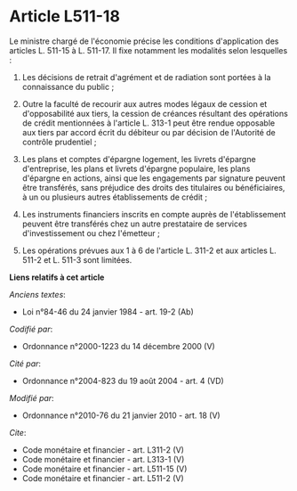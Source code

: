 # Article L511-18

Le ministre chargé de l'économie précise les conditions d'application des articles L. 511-15 à L. 511-17. Il fixe notamment
les modalités selon lesquelles : 

1. Les décisions de retrait d'agrément et de radiation sont portées à la connaissance du public ; 

2. Outre la faculté de recourir aux autres modes légaux de cession et d'opposabilité aux tiers, la cession de créances
résultant des opérations de crédit mentionnées à l'article L. 313-1 peut être rendue opposable aux tiers par accord écrit du
débiteur ou par décision de l'Autorité de contrôle prudentiel ; 

3. Les plans et comptes d'épargne logement, les livrets d'épargne d'entreprise, les plans et livrets d'épargne populaire, les
plans d'épargne en actions, ainsi que les engagements par signature peuvent être transférés, sans préjudice des droits des
titulaires ou bénéficiaires, à un ou plusieurs autres établissements de crédit ; 

4. Les instruments financiers inscrits en compte auprès de l'établissement peuvent être transférés chez un autre prestataire
de services d'investissement ou chez l'émetteur ; 

5. Les opérations prévues aux 1 à 6 de l'article L. 311-2 et aux articles L. 511-2 et L. 511-3 sont limitées.

**Liens relatifs à cet article**

_Anciens textes_:

  - Loi n°84-46 du 24 janvier 1984 - art. 19-2 (Ab)

_Codifié par_:

  - Ordonnance n°2000-1223 du 14 décembre 2000 (V)

_Cité par_:

  - Ordonnance n°2004-823 du 19 août 2004 - art. 4 (VD)

_Modifié par_:

  - Ordonnance n°2010-76 du 21 janvier 2010 - art. 18 (V)

_Cite_:

  - Code monétaire et financier - art. L311-2 (V)
  - Code monétaire et financier - art. L313-1 (V)
  - Code monétaire et financier - art. L511-15 (V)
  - Code monétaire et financier - art. L511-2 (V)
